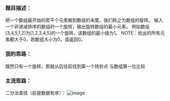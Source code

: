 ### 题目描述：
把一个数组最开始的若干个元素搬到数组的末尾，我们称之为数组的旋转。
输入一个非递减排序的数组的一个旋转，输出旋转数组的最小元素。
例如数组[3,4,5,1,2]为[1,2,3,4,5]的一个旋转，该数组的最小值为1。
NOTE：给出的所有元素都大于0，若数组大小为0，请返回0。

### 我的思路：
既然只有一个旋转，那就从后往前找到第一个转折点 与数组第一位比较

### 主流思路：

二分法查找（前提数据有序）：
![image](http://https://github.com/Dieterxia/Interview-algorithm-questions/牛客网/剑指offer/006-旋转数组的最小数字/二分法变种.jpg)
